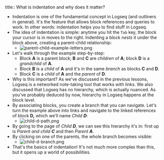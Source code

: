 title:: What is indentation and why does it matter?

- Indentation is one of the fundamental concept in Logseq (and outliners in general). It's the feature that allows block references and queries to work. In other words: indentation helps you to find stuff in Logseq.
- The idea of indentation is simple: anytime you hit the `Tab` key, the block your cursor is in moves to the right. Indenting a block _nests_ it under the block above, creating a parent-child relationship:
	- ![parent-child-example-letters.png](../assets/parent-child-example-letters_1641572097841_0.png)
- Let's walk through the example step-by-step:
	- Block **A** is a parent block; **B** and **C** are _children_ of **A**; block **D** is a _grandchild_ of **A**.
	- Block **B** is a _child_ of **A** and it's in the same _branch_ as blocks **C** and **D**.
	- Block **C** is a _child_ of **A** and the _parent_ of **D**.
- Why is this important? As we've discussed in the previous lessons, Logseq is a networked note-taking tool that works with links. We also discussed that Logseq has no hierarchy, which is actually nuanced. As you've probably deduced by now, hierarchy in Logseq happens at the block level.
- By associating blocks, you create a branch that you can navigate. Let's turn the example above into links and navigate to the linked references of block **D,** which we'll name _Child **D**_:
	- ![child-d-path.png](../assets/child-d-path_1641572255030_0.png)
- By going to the page of _Child **D**_, we can see this hierarchy it's in: first up is _Parent and child **C**_ and then _Parent **A**_.
- By clicking on one of the parents, the whole branch becomes visible:
	- ![child-d-branch.png](../assets/child-d-branch_1641572326932_0.png)
- That's the basics of indentation! It's not much more complex than this, but it opens up a world of possibilities.